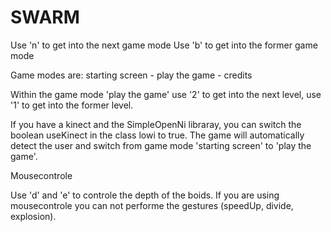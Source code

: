 # SWARM

Use 'n' to get into the next game mode
Use 'b' to get into the former game mode

Game modes are:
starting screen - play the game - credits

Within the game mode 'play the game' use '2' to get into the next level, use '1' to get into the former level.

If you have a kinect and the SimpleOpenNi libraray, you can switch the boolean useKinect in the class lowi to true.
The game will automatically detect the user and switch from game mode 'starting screen' to 'play the game'.

Mousecontrole

Use 'd' and 'e' to controle the depth of the boids.
If you are using mousecontrole you can not performe the gestures (speedUp, divide, explosion).

